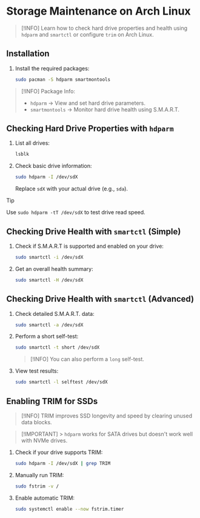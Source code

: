 # Storage Maintenance on Arch Linux

> [!INFO]
> Learn how to check hard drive properties and health using `hdparm` and `smartctl` or configure `trim` on Arch Linux.

## Installation

1. Install the required packages:

   ```sh
   sudo pacman -S hdparm smartmontools
   ```

> [!INFO] Package Info:
>
> - `hdparm` → View and set hard drive parameters.
> - `smartmontools` → Monitor hard drive health using S.M.A.R.T.

## Checking Hard Drive Properties with `hdparm`

1. List all drives:
   ```sh
   lsblk
   ```
2. Check basic drive information:
   ```sh
   sudo hdparm -I /dev/sdX
   ```
   Replace `sdX` with your actual drive (e.g., `sda`).

> [!TIP]
> Use `sudo hdparm -tT /dev/sdX` to test drive read speed.

## Checking Drive Health with `smartctl` (Simple)

1. Check if S.M.A.R.T is supported and enabled on your drive:
   ```sh
   sudo smartctl -i /dev/sdX
   ```
2. Get an overall health summary:
   ```sh
   sudo smartctl -H /dev/sdX
   ```

## Checking Drive Health with `smartctl` (Advanced)

1. Check detailed S.M.A.R.T. data:
   ```sh
   sudo smartctl -a /dev/sdX
   ```
2. Perform a short self-test:

   ```sh
   sudo smartctl -t short /dev/sdX
   ```

   > [!INFO]
   > You can also perform a `long` self-test.

3. View test results:
   ```sh
   sudo smartctl -l selftest /dev/sdX
   ```

## Enabling TRIM for SSDs

> [!INFO]
> TRIM improves SSD longevity and speed by clearing unused data blocks.

> [!IMPORTANT] > `hdparm` works for SATA drives but doesn't work well with NVMe drives.

1. Check if your drive supports TRIM:
   ```sh
   sudo hdparm -I /dev/sdX | grep TRIM
   ```
2. Manually run TRIM:
   ```sh
   sudo fstrim -v /
   ```
3. Enable automatic TRIM:
   ```sh
   sudo systemctl enable --now fstrim.timer
   ```
